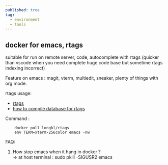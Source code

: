 ```yaml
---
published: true
tag:
  - environment
  - tools
---
```


## docker for emacs, rtags
suitable for run on remote server, code, autocomplete with rtags (quicker than vscode when you need complete huge code base but sometime rtags indexing incorrect)  

Feature on emacs : magit, vterm, multiedit, sneaker, plenty of things with org mode.

rtags usage: 
+ [rtags](https://github.com/Andersbakken/rtags)
+ [how to compile database for rtags](https://sarcasm.github.io/notes/dev/compilation-database.html)

Command :
``` 
    docker pull longkl/rtags 
    env TERM=xterm-256color emacs -nw
```

FAQ:
1. How stop emacs when it hang in docker ?  
-> at host terminal : sudo pkill -SIGUSR2 emacs
